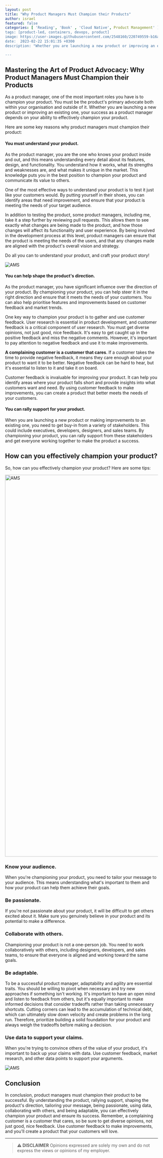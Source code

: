 ```yaml
---
layout: post
title: "Why Product Managers Must Champion their Products"
author: israel
featured: false
categories: [ 'Reading', 'Book' , 'Cloud Native', Product Management' ]
tags: [product-led, containers, devops, product]
image: https://user-images.githubusercontent.com/2548160/220749559-b16a0aac-9624-42b3-ab61-0c87a7cc326c.jpg
date:  2023-02-22 15:01:35 +0300
description: "Whether you are launching a new product or improving an existing one, your success as a product manager depends on your ability to effectively champion your product"

---
```


<p></p>

## Mastering the Art of Product Advocacy: Why Product Managers Must Champion their Products ##

As a product manager, one of the most important roles you have is to champion your product. You must be the product's primary advocate both within your organisation and outside of it. Whether you are launching a new product or improving an existing one, your success as a product manager depends on your ability to effectively champion your product.

Here are some key reasons why product managers must champion their product:

#### You must understand your product.

As the product manager, you are the one who knows your product inside and out, and this means understanding every detail about its features, design, and functionality. You understand how it works, what its strengths and weaknesses are, and what makes it unique in the market. This knowledge puts you in the best position to champion your product and communicate its value to others. 

One of the most effective ways to understand your product is to test it just like your customers would. By putting yourself in their shoes, you can identify areas that need improvement, and ensure that your product is meeting the needs of your target audience.  

In addition to testing the product, some product managers, including me,  take it a step further by reviewing pull requests. This allows them to see exactly what changes are being made to the product, and how those changes will affect its functionality and user experience. By being involved in the development process at this level, product managers can ensure that the product is meeting the needs of the users, and that any changes made are aligned with the product's overall vision and strategy.

Do all you can to understand your product, and craft your product story!

<p class="aligncenter">
<img class="post-image" src="https://user-images.githubusercontent.com/2548160/220751210-56466586-75ea-4068-bcb6-cba376294331.jpg" alt="AMS"  />
</p>


#### You can help shape the product's direction.

As the product manager, you have significant influence over the direction of your product. By championing your product, you can help steer it in the right direction and ensure that it meets the needs of your customers. You can also help prioritise features and improvements based on customer feedback and market trends.

One key way to champion your product is to gather and use customer feedback. User research is essential in product development, and customer feedback is a critical component of user research. You must get diverse opinions, not just good, nice feedback. It's easy to get caught up in the positive feedback and miss the negative comments. However, it's important to pay attention to negative feedback and use it to make improvements.

<b>A complaining customer is a customer that cares</b>. If a customer takes the time to provide negative feedback, it means they care enough about your product to want it to be better. Negative feedback can be hard to hear, but it's essential to listen to it and take it on board.

Customer feedback is invaluable for improving your product. It can help you identify areas where your product falls short and provide insights into what customers want and need. By using customer feedback to make improvements, you can create a product that better meets the needs of your customers.

#### You can rally support for your product.

When you are launching a new product or making improvements to an existing one, you need to get buy-in from a variety of stakeholders. This could include executives, developers, designers, and sales teams. By championing your product, you can rally support from these stakeholders and get everyone working together to make the product a success.

## How can you effectively champion your product?

So, how can you effectively champion your product? Here are some tips:

<p class="aligncenter">
<img class="lazyimg" src="https://user-images.githubusercontent.com/2548160/220751269-b8d67780-b9f5-467c-ac18-53b1ed1838ab.jpg" alt="AMS" width ="2592" height=" 1252" />
</p>

### Know your audience.
When you're championing your product, you need to tailor your message to your audience. This means understanding what's important to them and how your product can help them achieve their goals.

### Be passionate.
If you're not passionate about your product, it will be difficult to get others excited about it. Make sure you genuinely believe in your product and its potential to make a difference.

### Collaborate with others.
Championing your product is not a one-person job. You need to work collaboratively with others, including designers, developers, and sales teams, to ensure that everyone is aligned and working toward the same goals.

### Be adaptable.
To be a successful product manager, adaptability and agility are essential traits. You should be willing to pivot when necessary and try new approaches if something isn't working. It's important to have an open mind and listen to feedback from others, but it's equally important to make informed decisions that consider tradeoffs rather than taking unnecessary shortcuts. Cutting corners can lead to the accumulation of technical debt, which can ultimately slow down velocity and create problems in the long run. Therefore, prioritize building a solid foundation for your product and always weigh the tradeoffs before making a decision.

### Use data to support your claims.
When you're trying to convince others of the value of your product, it's important to back up your claims with data. Use customer feedback, market research, and other data points to support your arguments.

<p class="aligncenter">
<img class="lazyimg" src="https://user-images.githubusercontent.com/2548160/220751333-dcc3218f-8133-4872-a787-967ee902052f.jpg" alt="AMS" />
</p>


## Conclusion

In conclusion, product managers must champion their product to be successful. By understanding the product, rallying support, shaping the product's direction, tailoring your message, being passionate, using data, collaborating with others, and being adaptable, you can effectively champion your product and ensure its success. Remember, a complaining customer is a customer that cares, so be sure to get diverse opinions, not just good, nice feedback. Use customer feedback to make improvements, and you'll create a product that your customers will love.


-------
>  **⚠ DISCLAIMER**
> Opinions expressed are solely my own and do not express the views or opinions of my employer.


